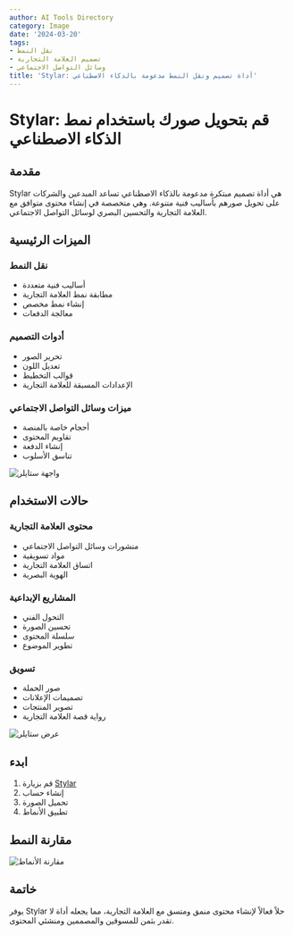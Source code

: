 ```yaml
---
author: AI Tools Directory
category: Image
date: '2024-03-20'
tags:
- نقل النمط
- تصميم العلامة التجارية
- وسائل التواصل الاجتماعي
title: 'Stylar: أداة تصميم ونقل النمط مدعومة بالذكاء الاصطناعي'
---
```


# Stylar: قم بتحويل صورك باستخدام نمط الذكاء الاصطناعي

## مقدمة

Stylar هي أداة تصميم مبتكرة مدعومة بالذكاء الاصطناعي تساعد المبدعين والشركات على تحويل صورهم بأساليب فنية متنوعة. وهي متخصصة في إنشاء محتوى متوافق مع العلامة التجارية والتحسين البصري لوسائل التواصل الاجتماعي.

## الميزات الرئيسية

### نقل النمط
- أساليب فنية متعددة
- مطابقة نمط العلامة التجارية
- إنشاء نمط مخصص
- معالجة الدفعات

### أدوات التصميم
- تحرير الصور
- تعديل اللون
- قوالب التخطيط
- الإعدادات المسبقة للعلامة التجارية

### ميزات وسائل التواصل الاجتماعي
- أحجام خاصة بالمنصة
- تقاويم المحتوى
- إنشاء الدفعة
- تناسق الأسلوب

![واجهة ستايلر](/imgs/stylar/interface.jpg)

## حالات الاستخدام

### محتوى العلامة التجارية
- منشورات وسائل التواصل الاجتماعي
- مواد تسويقية
- اتساق العلامة التجارية
- الهوية البصرية

### المشاريع الإبداعية
- التحول الفني
- تحسين الصورة
- سلسلة المحتوى
- تطوير الموضوع

### تسويق
- صور الحملة
- تصميمات الإعلانات
- تصوير المنتجات
- رواية قصة العلامة التجارية

![عرض ستايلر](/imgs/stylar/demo.jpg)

## ابدء

1. قم بزيارة [Stylar](https://www.stylar.ai)
2. إنشاء حساب
3. تحميل الصورة
4. تطبيق الأنماط

## مقارنة النمط

![مقارنة الأنماط](/imgs/stylar/comparison.jpg)

## خاتمة

يوفر Stylar حلاً فعالاً لإنشاء محتوى منمق ومتسق مع العلامة التجارية، مما يجعله أداة لا تقدر بثمن للمسوقين والمصممين ومنشئي المحتوى.